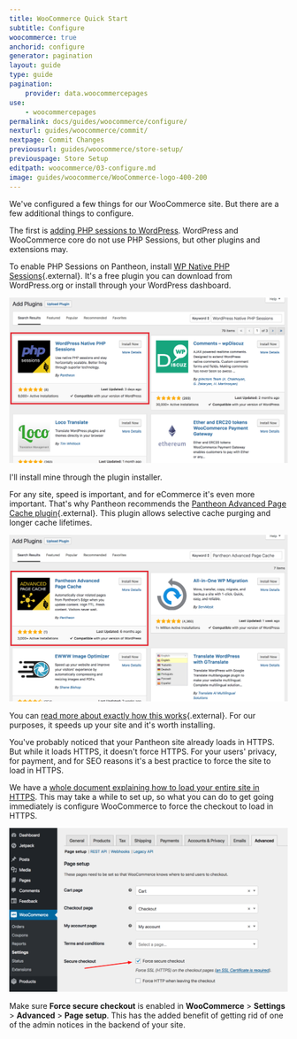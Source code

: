 ```yaml
---
title: WooCommerce Quick Start
subtitle: Configure
woocommerce: true
anchorid: configure
generator: pagination
layout: guide
type: guide
pagination:
    provider: data.woocommercepages
use:
    - woocommercepages
permalink: docs/guides/woocommerce/configure/
nexturl: guides/woocommerce/commit/
nextpage: Commit Changes
previousurl: guides/woocommerce/store-setup/
previouspage: Store Setup
editpath: woocommerce/03-configure.md
image: guides/woocommerce/WooCommerce-logo-400-200
---
```

We've configured a few things for our WooCommerce site. But there are a few additional things to configure.

The first is [adding PHP sessions to WordPress](/docs/wordpress-sessions/). WordPress and WooCommerce core do not use PHP Sessions, but other plugins and extensions may.

To enable PHP Sessions on Pantheon, install [WP Native PHP Sessions](https://wordpress.org/plugins/wp-native-php-sessions/){.external}. It's a free plugin you can download from WordPress.org or install through your WordPress dashboard.

![Install WordPress native PHP sessions plugin](/source/docs/assets/images/guides/woocommerce/10-install-WordPress-native-PHP-sessions-plugin.png)

I'll install mine through the plugin installer.

For any site, speed is important, and for eCommerce it's even more important. That's why Pantheon recommends the [Pantheon Advanced Page Cache plugin](https://wordpress.org/plugins/pantheon-advanced-page-cache/){.external}. This plugin allows selective cache purging and longer cache lifetimes.

![Install Pantheon Advanced Page Cache plugin](/source/docs/assets/images/guides/woocommerce/11-install-Pantheon-advanced-page-cache-plugin.png)

You can [read more about exactly how this works](https://pantheon.io/blog/optimizing-woocommerce-pantheon-advanced-page-cache-wordpress){.external}. For our purposes, it speeds up your site and it's worth installing.

You've probably noticed that your Pantheon site already loads in HTTPS. But while it loads HTTPS, it doesn't force HTTPS. For your users' privacy, for payment, and for SEO reasons it's a best practice to force the site to load in HTTPS.

We have a [whole document explaining how to load your entire site in HTTPS](/docs/http-to-https/#wp). This may take a while to set up, so what you can do to get going immediately is configure WooCommerce to force the checkout to load in HTTPS.

![Force HTTPS in checkout](/source/docs/assets/images/guides/woocommerce/12-force-secure-checkout.png)

Make sure **Force secure checkout** is enabled in **WooCommerce** > **Settings** > **Advanced** > **Page setup**. This has the added benefit of getting rid of one of the admin notices in the backend of your site.
